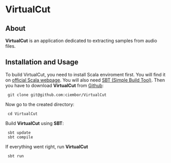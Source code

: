 # VirtualCut

## About

__VirtualCut__ is an application dedicated to extracting samples from audio files. 

## Installation and Usage

To build VirtualCut, you need to install Scala enviroment first. You will find it on [official Scala webpage](http://www.scala-lang.org/downloads). You will also need [SBT (Simple Build Tool)](http://code.google.com/p/simple-build-tool/downloads/list). Then you have to download __VirtualCut__ from [Github](http://github.com/ciembor/VirtualCut/):

     git clone git@github.com:ciembor/VirtualCut
     
Now go to the created directory:

     cd VirtualCut
     
Build __VirtualCut__ using __SBT__:
     
     sbt update
     sbt compile
     
If everything went right, run __VirtualCut__

     sbt run

